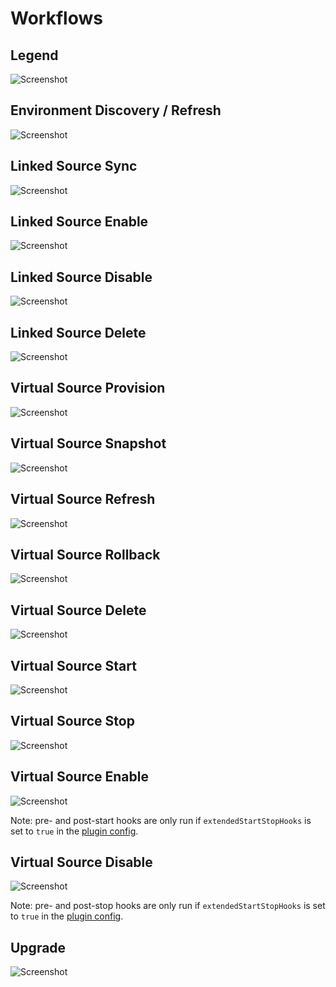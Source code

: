 # Workflows

## Legend

![Screenshot](images/Legend.png)

## Environment Discovery / Refresh

![Screenshot](images/EnvironmentDiscoveryRefresh.png)

## Linked Source Sync

![Screenshot](images/LinkedSourceSync.png)

## Linked Source Enable

![Screenshot](images/LinkedSourceEnable.png)

## Linked Source Disable

![Screenshot](images/LinkedSourceDisable.png)

## Linked Source Delete

![Screenshot](images/LinkedSourceDelete.png)

## Virtual Source Provision

![Screenshot](images/VirtualSourceProvision.png)

## Virtual Source Snapshot

![Screenshot](images/VirtualSourceSnapshot.png)

## Virtual Source Refresh

![Screenshot](images/VirtualSourceRefresh.png)

## Virtual Source Rollback

![Screenshot](images/VirtualSourceRollback.png)

## Virtual Source Delete

![Screenshot](images/VirtualSourceDelete.png)

## Virtual Source Start

![Screenshot](images/VirtualSourceStart.png)

## Virtual Source Stop

![Screenshot](images/VirtualSourceStop.png)

## Virtual Source Enable

![Screenshot](images/VirtualSourceEnable.png)

Note: pre- and post-start hooks are only run if `extendedStartStopHooks` is set to `true` in the [plugin config](Plugin_Config.md).

## Virtual Source Disable

![Screenshot](images/VirtualSourceDisable.png)

Note: pre- and post-stop hooks are only run if `extendedStartStopHooks` is set to `true` in the [plugin config](Plugin_Config.md).

## Upgrade

![Screenshot](images/PluginUpgrade.png)
